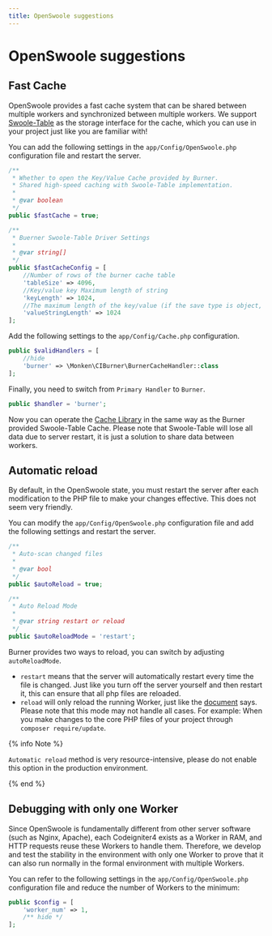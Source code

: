 ```yaml
---
title: OpenSwoole suggestions
---
```


# OpenSwoole suggestions

## Fast Cache

OpenSwoole provides a fast cache system that can be shared between multiple workers and synchronized between multiple workers. We support [Swoole-Table](https://openswoole.com/docs/modules/swoole-table) as the storage interface for the cache, which you can use in your project just like you are familiar with!

You can add the following settings in the `app/Config/OpenSwoole.php` configuration file and restart the server.

```php
/**
 * Whether to open the Key/Value Cache provided by Burner.
 * Shared high-speed caching with Swoole-Table implementation.
 * 
 * @var boolean
 */
public $fastCache = true;

/**
 * Buerner Swoole-Table Driver Settings
 * 
 * @var string[]
 */
public $fastCacheConfig = [
    //Number of rows of the burner cache table
    'tableSize' => 4096,   
    //Key/value key Maximum length of string
    'keyLength' => 1024,
    //The maximum length of the key/value (if the save type is object, array, string).
    'valueStringLength' => 1024
];
```

Add the following settings to the `app/Config/Cache.php` configuration.

```php
public $validHandlers = [
    //hide
    'burner' => \Monken\CIBurner\BurnerCacheHandler::class
];
```

Finally, you need to switch from `Primary Handler` to `Burner`.

```php
public $handler = 'burner';
```

Now you can operate the [Cache Library](https://www.codeigniter.com/user_guide/libraries/caching.html) in the same way as the Burner provided Swoole-Table Cache. Please note that Swoole-Table will lose all data due to server restart, it is just a solution to share data between workers.

## Automatic reload

By default, in the OpenSwoole state, you must restart the server after each modification to the PHP file to make your changes effective. This does not seem very friendly.

You can modify the `app/Config/OpenSwoole.php` configuration file and add the following settings and restart the server.

```php
/**
 * Auto-scan changed files
 *
 * @var bool
 */
public $autoReload = true;

/**
 * Auto Reload Mode
 *
 * @var string restart or reload
 */
public $autoReloadMode = 'restart';
```

Burner provides two ways to reload, you can switch by adjusting `autoReloadMode`.

* `restart` means that the server will automatically restart every time the file is changed. Just like you turn off the server yourself and then restart it, this can ensure that all php files are reloaded.
* `reload` will only reload the running Worker, just like the [document](https://openswoole.com/docs/modules/swoole-server-reload#hot-code-linux-signal-trigger) says. Please note that this mode may not handle all cases. For example: When you make changes to the core PHP files of your project through `composer require/update`.

{% info Note %}

`Automatic reload` method is very resource-intensive, please do not enable this option in the production environment.

{% end %}

## Debugging with only one Worker

Since OpenSwoole is fundamentally different from other server software (such as Nginx, Apache), each Codeigniter4 exists as a Worker in RAM, and HTTP requests reuse these Workers to handle them. Therefore, we develop and test the stability in the environment with only one Worker to prove that it can also run normally in the formal environment with multiple Workers.

You can refer to the following settings in the `app/Config/OpenSwoole.php` configuration file and reduce the number of Workers to the minimum:

```php
public $config = [
    'worker_num' => 1,
    /** hide */
];
```
